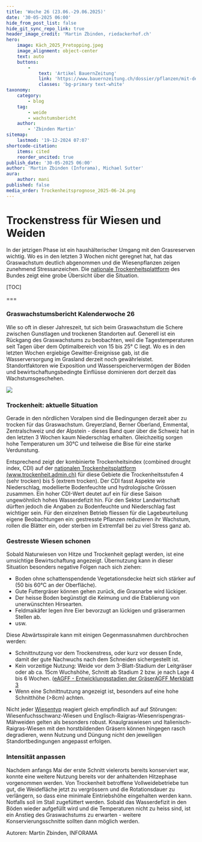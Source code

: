 ```yaml
---
title: 'Woche 26 (23.06.-29.06.2025)'
date: '30-05-2025 06:00'
hide_from_post_list: false
hide_git_sync_repo_link: true
header_image_credit: 'Martin Zbinden, riedackerhof.ch'
hero:
    image: Käch_2025_Pretopping.jpeg
    image_alignment: object-center
    text: auto
    buttons:
        -
            text: 'Artikel BauernZeitung'
            link: 'https://www.bauernzeitung.ch/dossier/pflanzen/mit-dem-aehreschieben-sinkt-das-blattwachstum-auf-den-weiden-550792'
            classes: 'bg-primary text-white'
taxonomy:
    category:
        - blog
    tag:
        - weide
        - wachstumsbericht
    author:
        - 'Zbinden Martin'
sitemap:
    lastmod: '19-12-2024 07:07'
shortcode-citation:
    items: cited
    reorder_uncited: true
publish_date: '30-05-2025 06:00'
author: 'Martin Zbinden (Inforama), Michael Sutter'
aura:
    author: mani
published: false
media_order: Trockenheitsprognose_2025-06-24.png
---
```


# Trockenstress für Wiesen und Weiden

In der jetzigen Phase ist ein haushälterischer Umgang mit den Grasreserven wichtig. Wo es in den letzten 3 Wochen nicht geregnet hat, hat das Graswachstum deutlich abgenommen und die Wiesenpflanzen zeigen zunehmend Stressanzeichen. Die [nationale Trockenheitsplattform](https://www.trockenheit.admin.ch/) des Bundes zeigt eine grobe Übersicht über die Situation.



[TOC]

===

### Graswachstumsbericht Kalenderwoche 26
Wie so oft in dieser Jahreszeit, tut sich beim Graswachstum die Schere zwischen Gunstlagen und trockenen Standorten auf.  Generell ist ein  Rückgang des Graswachstums zu beobachten, weil die Tagestemperaturen seit Tagen über dem Optimalbereich von 15 bis 25° C liegt. Wo es in den letzten Wochen ergiebige Gewitter-Ereignisse gab, ist die Wasserversorgung im Grasland derzeit noch gewährleistet. Standortfaktoren wie Exposition und Wasserspeichervermögen der Böden und bewirtschaftungsbedingte Einflüsse dominieren dort derzeit das Wachstumsgeschehen. 

[![](/uploads/archive/Graswachstumkarte_2025KW26.svg)](/growth)

### Trockenheit: aktuelle Situation
Gerade in den nördlichen Voralpen sind die Bedingungen derzeit aber zu trocken für das Graswachstum.  Greyerzland, Berner Oberland, Emmental, Zentralschweiz und der Alpstein - dieses Band quer über die Schweiz hat in den letzten 3 Wochen kaum Niederschlag erhalten. Gleichzeitig sorgen hohe Temperaturen um 30°C und teilweise die Bise für eine starke Verdunstung. 

Entsprechend zeigt der kombinierte Trockenheitsindex (combined drought index, CDI) auf der [nationalen Trockenheitsplattform (www.trockenheit.admin.ch)](https://www.trockenheit.admin.ch/)  für diese Gebiete die Trockenheitsstufen 4 (sehr trocken) bis 5 (extrem trocken). Der CDI fasst Aspekte wie Niederschlag, modellierte Bodenfeuchte und hydrologische Grössen zusammen. Ein hoher CDI-Wert deutet auf ein für diese Saison ungewöhnlich hohes Wasserdefizit hin. 
Für den Sektor Landwirtschaft dürften jedoch die Angaben zu Bodenfeuchte und Niederschlag fast wichtiger sein. Für den einzelnen Betrieb fliessen für die Lagebeurteilung eigene Beobachtungen ein: gestresste Pflanzen reduzieren ihr Wachstum, rollen die Blätter ein, oder sterben im Extremfall bei zu viel Stress ganz ab.


### Gestresste Wiesen schonen
Sobald Naturwiesen von Hitze und Trockenheit geplagt werden, ist eine umsichtige  Bewirtschaftung angezeigt. Übernutzung kann in dieser Situation besonders negative Folgen nach sich ziehen:
* Boden ohne schattenspendende Vegetationsdecke heizt sich stärker auf (50 bis 60°C an der Oberfläche).
* Gute Futtergräser können gehen zurück, die Grasnarbe wird lückiger.
* Der heisse Boden begünstigt die Keimung und die Etablierung von unerwünschten Hirsearten.
* Feldmaikäfer legen ihre Eier bevorzugt an lückigen und gräserarmen Stellen ab.
* usw.


Diese Abwärtsspirale kann mit einigen Gegenmassnahmen durchbrochen werden:
- Schnittnutzung vor dem Trockenstress, oder kurz vor dessen Ende, damit der gute Nachwuchs nach dem Schneiden sichergestellt ist.
- Kein vorzeitige Nutzung: Weide vor dem 3-Blatt-Stadium der Leitgräser oder ab ca. 15cm Wuchshöhe, Schnitt ab Stadium 2 bzw. je nach Lage 4 bis 6 Wochen. ([eAGFF - Entwicklungsstadien der Gräser](https://www.eagff.ch/wiesenpflanzen-kennen/graeser/entwicklungsstadien/einleitung-definition)[AGFF Merkblatt 3](https://www.eagff.ch/files/images/bilder/Raufutter_produzieren/Futterqualitaet/agff-mb3_1707_D_21_bewertung_von_wiesenfutter_ohne_06.05.pdf)
- Wenn eine Schnittnutzung angezeigt ist, besonders auf eine hohe Schnitthöhe (>8cm) achten.

Nicht jeder [Wiesentyp](https://www.eagff.ch/wiesenpflanzen-kennen/wiesentypen/einleitung-uebersicht) reagiert gleich empfindlich auf auf Störungen: Wiesenfuchsschwanz-Wiesen und Englisch-Raigras-Wiesenrispengras-Mähweiden gelten als besonders robust. Knaulgraswiesen und Italienisch-Raigras-Wiesen mit  den horstbildenden Gräsern können hingegen rasch degradieren, wenn Nutzung und Düngung nicht den jeweiligen Standortbedingungen angepasst erfolgen. 



### Intensität anpassen
Nachdem anfangs Mai der erste Schnitt vielerorts bereits konserviert war, konnte eine weitere Nutzung bereits vor der anhaltenden Hitzephase vorgenommen werden. Von Trockenheit betroffene Vollweidebetriebe tun gut, die Weidefläche jetzt zu vergrössern und die Rotationsdauer zu verlängern, so dass eine minimale Eintriebshöhe eingehalten werden kann. Notfalls soll im Stall zugefüttert werden. Sobald das Wasserdefizit in den Böden wieder aufgefüllt wird und die Temperaturen nicht zu heiss sind, ist ein Anstieg des Graswachstums zu erwarten - weitere Konservierungsschnitte sollten dann möglich werden. 


Autoren: 
Martin Zbinden, INFORAMA